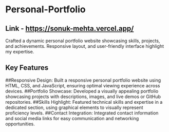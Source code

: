 # Personal-Portfolio

## Link - https://sonuk-mehta.vercel.app/
Crafted a dynamic personal portfolio website showcasing skills, projects, and achievements. Responsive layout, and user-friendly interface highlight my expertise.

## Key Features

##Responsive Design: Built a responsive personal portfolio website using HTML, CSS, and JavaScript, ensuring optimal viewing experience across devices.
##Portfolio Showcase: Developed a visually appealing portfolio showcasing projects with descriptions, images, and live demos or GitHub repositories.
##Skills Highlight: Featured technical skills and expertise in a dedicated section, using graphical elements to visually represent proficiency levels.
##Contact Integration: Integrated contact information and social media links for easy communication and networking opportunities.
